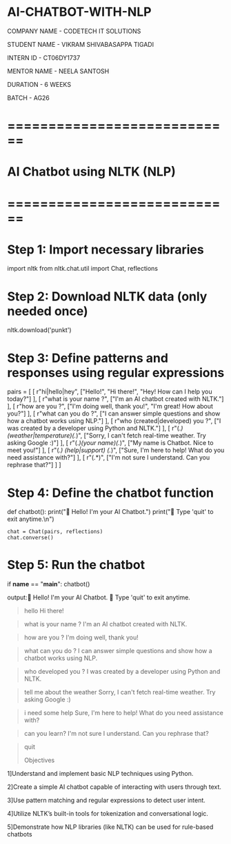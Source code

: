 # AI-CHATBOT-WITH-NLP

COMPANY NAME - CODETECH IT SOLUTIONS

STUDENT NAME - VIKRAM SHIVABASAPPA TIGADI

INTERN ID - CT06DY1737

MENTOR NAME - NEELA SANTOSH

DURATION - 6 WEEKS

BATCH - AG26

# ============================
# AI Chatbot using NLTK (NLP)
# ============================

# Step 1: Import necessary libraries
import nltk
from nltk.chat.util import Chat, reflections

# Step 2: Download NLTK data (only needed once)
nltk.download('punkt')

# Step 3: Define patterns and responses using regular expressions
pairs = [
    [
        r"hi|hello|hey",
        ["Hello!", "Hi there!", "Hey! How can I help you today?"]
    ],
    [
        r"what is your name ?",
        ["I'm an AI chatbot created with NLTK."]
    ],
    [
        r"how are you ?",
        ["I'm doing well, thank you!", "I'm great! How about you?"]
    ],
    [
        r"what can you do ?",
        ["I can answer simple questions and show how a chatbot works using NLP."]
    ],
    [
        r"who (created|developed) you ?",
        ["I was created by a developer using Python and NLTK."]
    ],
    [
        r"(.*)(weather|temperature)(.*)",
        ["Sorry, I can't fetch real-time weather. Try asking Google :)"]
    ],
    [
        r"(.*)(your name)(.*)",
        ["My name is Chatbot. Nice to meet you!"]
    ],
    [
        r"(.*) (help|support) (.*)",
        ["Sure, I'm here to help! What do you need assistance with?"]
    ],
    [
        r"(.*)",
        ["I'm not sure I understand. Can you rephrase that?"]
    ]
]

# Step 4: Define the chatbot function
def chatbot():
    print("🤖 Hello! I'm your AI Chatbot.")
    print("💬 Type 'quit' to exit anytime.\n")
    
    chat = Chat(pairs, reflections)
    chat.converse()

# Step 5: Run the chatbot
if __name__ == "__main__":
    chatbot()

output:🤖 Hello! I'm your AI Chatbot.
💬 Type 'quit' to exit anytime.

> hello
Hi there!

> what is your name ?
I'm an AI chatbot created with NLTK.

> how are you ?
I'm doing well, thank you!

> what can you do ?
I can answer simple questions and show how a chatbot works using NLP.

> who developed you ?
I was created by a developer using Python and NLTK.

> tell me about the weather
Sorry, I can't fetch real-time weather. Try asking Google :)

> i need some help
Sure, I'm here to help! What do you need assistance with?

> can you learn?
I'm not sure I understand. Can you rephrase that?

> quit
>
> Objectives

1]Understand and implement basic NLP techniques using Python.

2]Create a simple AI chatbot capable of interacting with users through text.

3]Use pattern matching and regular expressions to detect user intent.

4]Utilize NLTK’s built-in tools for tokenization and conversational logic.

5]Demonstrate how NLP libraries (like NLTK) can be used for rule-based chatbots

